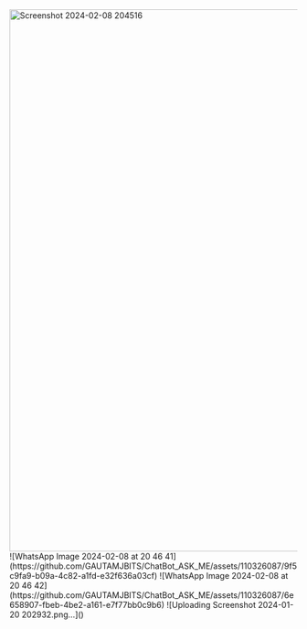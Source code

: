 <img width="950" alt="Screenshot 2024-02-08 204516" src="https://github.com/GAUTAMJBITS/ChatBot_ASK_ME/assets/110326087/8376ce85-91c3-465b-ac53-8f576ea8e32a">
![WhatsApp Image 2024-02-08 at 20 46 41](https://github.com/GAUTAMJBITS/ChatBot_ASK_ME/assets/110326087/9f5c9fa9-b09a-4c82-a1fd-e32f636a03cf)
![WhatsApp Image 2024-02-08 at 20 46 42](https://github.com/GAUTAMJBITS/ChatBot_ASK_ME/assets/110326087/6e658907-fbeb-4be2-a161-e7f77bb0c9b6)
![Uploading Screenshot 2024-01-20 202932.png…]()
